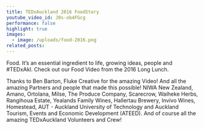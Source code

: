 ```yaml
---
title: TEDxAuckland 2016 FoodStory
youtube_video_id: J0s-ob4FGcg
performance: false
highlight: true
images:
  - image: /uploads/food-2016.png
related_posts:
---
```


Food. It’s an essential ingredient to life, growing ideas, people and #TEDxAkl. Check out our Food Video from the 2016 Long Lunch.

Thanks to Ben Barton, Fluke Creative for the amazing Video! And all the amazing Partners and people that made this possible! NIWA New Zealand, Amano, Ortolana, Milse, The Produce Company, Scarecrow, Waiheke Herbs, Rangihoua Estate, Yealands Family Wines, Hallertau Brewery, Invivo Wines, Homestead, AUT - Auckland University of Technology and Auckland Tourism, Events and Economic Development (ATEED). And of course all the amazing TEDxAuckland Volunteers and Crew!